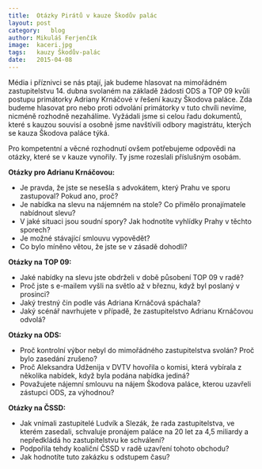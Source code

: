 ```yaml
---
title:	Otázky Pirátů v kauze Škodův palác
layout:	post
category:	blog
author:	Mikuláš Ferjenčík
image:	kaceri.jpg
tags:	kauzy Škodův-palác
date:	2015-04-08
---
```


Média i příznivci se nás ptají, jak budeme hlasovat na mimořádném zastupitelstvu 14. dubna svolaném na základě žádosti ODS a TOP 09 kvůli postupu primátorky Adriany Krnáčové v řešení kauzy Škodova paláce. Zda budeme hlasovat pro nebo proti odvolání primátorky v tuto chvíli nevíme, nicméně rozhodně nezahálíme. Vyžádali jsme si celou řadu dokumentů, které s kauzou souvisí a osobně jsme navštívili odbory magistrátu, kterých se kauza Škodova paláce týká. 

Pro kompetentní a věcné rozhodnutí ovšem potřebujeme odpovědi na otázky, které se v kauze vynořily. Ty jsme rozeslali příslušným osobám. 

**Otázky pro Adrianu Krnáčovou:**

* Je pravda, že jste se nesešla s advokátem, který Prahu ve sporu zastupoval? Pokud ano, proč?
* Je nabídka na slevu na nájemném na stole? Co přimělo pronajímatele nabídnout slevu?
* V jaké situaci jsou soudní spory? Jak hodnotíte vyhlídky Prahy v těchto sporech?
* Je možné stávající smlouvu vypovědět?
* Co bylo míněno větou, že jste se v zásadě dohodli? 

**Otázky na TOP 09:**

* Jaké nabídky na slevu jste obdrželi v době působení TOP 09 v radě?
* Proč jste s e-mailem vyšli na světlo až v březnu, když byl poslaný v prosinci?
* Jaký trestný čin podle vás Adriana Krnáčová spáchala?
* Jaký scénář navrhujete v případě, že zastupitelstvo Adrianu Krnáčovou odvolá?

**Otázky na ODS:**

* Proč kontrolní výbor nebyl do mimořádného zastupitelstva svolán? Proč bylo zasedání zrušeno? 
* Proč Aleksandra Udženija v DVTV hovořila o komisi, která vybírala z několika nabídek, když byla podána nabídka jediná? 
* Považujete nájemní smlouvu na nájem Škodova paláce, kterou uzavřeli zástupci ODS, za výhodnou?

**Otázky na ČSSD:**

* Jak vnímali zastupitelé Ludvík a Slezák, že rada zastupitelstva, ve kterém zasedali, schvaluje pronájem paláce na 20 let za 4,5 miliardy a nepředkládá ho zastupitelstvu ke schválení? 
* Podpořila tehdy koaliční ČSSD v radě uzavření tohoto obchodu? 
* Jak hodnotíte tuto zakázku s odstupem času? 


